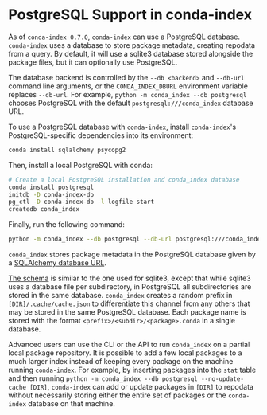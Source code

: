 # PostgreSQL Support in conda-index

As of `conda-index 0.7.0`, `conda-index` can use a PostgreSQL database.
`conda-index` uses a database to store package metadata, creating repodata from
a query. By default, it will use a sqlite3 database stored alongside the package
files, but it can optionally use PostgreSQL.

The database backend is controlled by the `--db <backend>` and `--db-url`
command line arguments, or the `CONDA_INDEX_DBURL` environment variable replaces
`--db-url`. For example, `python -m conda_index --db postgresql` chooses
PostgreSQL with the default `postgresql:///conda_index` database URL.

To use a PostgreSQL database with `conda-index`, install `conda-index`'s PostgreSQL-specific dependencies into its environment:
```sh
conda install sqlalchemy psycopg2
```

Then, install a local PostgreSQL with conda:
```sh
# Create a local PostgreSQL installation and conda_index database
conda install postgresql
initdb -D conda-index-db
pg_ctl -D conda-index-db -l logfile start
createdb conda_index
```

Finally, run the following command:
```sh
python -m conda_index --db postgresql --db-url postgresql:///conda_index [DIR]
```


`conda_index` stores package metadata in the PostgreSQL database given by a
[SQLAlchemy database
URL](https://docs.sqlalchemy.org/en/20/core/engines.html#database-urls).

[The
schema](https://github.com/conda/conda-index/blob/main/conda_index/postgres/model.py)
is similar to the one used for sqlite3, except that while sqlite3 uses a
database file per subdirectory, in PostgreSQL all subdirectories are stored in
the same database. `conda_index` creates a random prefix in
`[DIR]/.cache/cache.json` to differentiate this channel from any others that may
be stored in the same PostgreSQL database. Each package name is stored with the format
`<prefix>/<subdir>/<package>.conda` in a single database.

Advanced users can use the CLI or the API to run `conda_index` on a partial
local package repository. It is possible to add a few local packages to a much
larger index instead of keeping every package on the machine running
`conda-index`. For example, by inserting packages into the `stat` table and then
running `python -m conda_index --db postgresql --no-update-cache [DIR]`,
`conda-index` can add or update packages in `[DIR]` to repodata without
necessarily storing either the entire set of packages or the `conda-index`
database on that machine.

